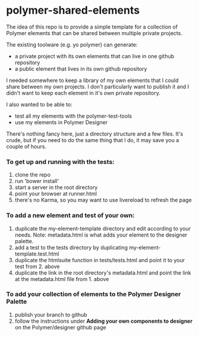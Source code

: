 polymer-shared-elements
=======================

The idea of this repo is to provide a simple template for a collection of Polymer elements that can be shared between multiple private projects.

The existing toolware (e.g. yo polymer) can generate:

- a private project with its own elements that can live in one github repository
- a public element that lives in its own github repository

I needed somewhere to keep a library of my own elements that I could share between my own projects. I don't particularly want to publish it and I didn't want to keep each element in it's own private repository.

I also wanted to be able to:

- test all my elements with the polymer-test-tools
- use my elements in Polymer Designer

There's nothing fancy here, just a directory structure and a few files. It's crude, but if you need to do the same thing that I do, it may save you a couple of hours.

### To get up and running with the tests:

1. clone the repo
2. run 'bower install'
3. start a server in the root directory
4. point your browser at runner.html
5. there's no Karma, so you may want to use livereload to refresh the page

### To add a new element and test of your own:

1. duplicate the my-element-template directory and edit according to your needs. Note: metadata.html is what adds your element to the designer palette.
2. add a test to the tests directory by duplicating my-element-template.test.html 
3. duplicate the htmlsuite function in tests/tests.html and point it to your test from 2. above
4. duplicate the link in the root directory's metadata.html and point the link at the metadata.html file from 1. above  

### To add your collection of elements to the Polymer Designer Palette

1. publish your branch to github
2. follow the instructions under <strong>Adding your own components to designer</strong> on the Polymer/designer github page
